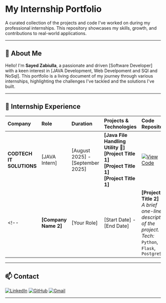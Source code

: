 # My Internship Portfolio

A curated collection of the projects and code I've worked on during my professional internships. This repository showcases my skills, growth, and contributions to real-world applications.

---

## 🚀 About Me

Hello! I'm **Sayed Zabiulla**, a passionate and driven [Software Developer] with a keen interest in [JAVA Development, Web Develpoment and SQl and NoSql]. This portfolio is a living document of my journey through various internships, highlighting the challenges I've tackled and the solutions I've built.

---

## 💼 Internship Experience

| Company | Role | Duration | Projects & Technologies | Code Repository |
| :-- | :-- | :-- | :-- | :-- |
| **CODTECH IT SOLUTIONS** | [JAVA Intern] | [August 2025] - [September 2025] | **[Java File Handling Utility 📁]** <br> **[Project Title 1]** <br> **[Project Title 1]** <br> **[Project Title 1]** | [![View Code](https://img.shields.io/badge/GOTO-REPO-blue.svg)](https://github.com/SayedZabiulla/INTERSHIP-CODES/tree/main/CODTECH%20IT%20SOLUTIONS) |
<!-- | **[Company Name 2]** | [Your Role] | [Start Date] - [End Date] | **[Project Title 2]**<br>_A brief one-line description of the project._<br>_Tech:_ `Python`, `Flask`, `PostgreSQL` | `[View Code](./path/to/project2)` | -->


---

## 📫 Contact

[![LinkedIn](https://img.shields.io/badge/LinkedIn-Sayed%20Zabiulla-blue?style=for-the-badge&logo=linkedin)](https://www.linkedin.com/in/sayed-zabiulla-b5bb0536b/)
[![GitHub](https://img.shields.io/badge/GitHub-SayedZabiulla-grey?style=for-the-badge&logo=github)](https://github.com/SayedZabiulla)
[![Gmail](https://img.shields.io/badge/Gmail-sayedzabeulla@gmail.com-red?style=for-the-badge&logo=gmail)](mailto:sayedzabeulla@gmail.com)

---
